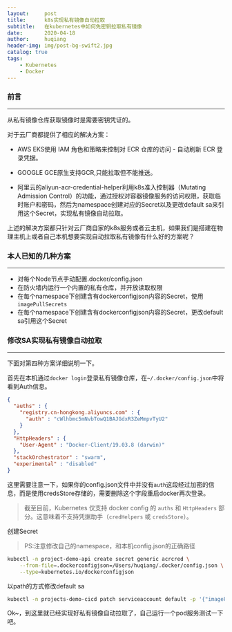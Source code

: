 ```yaml
---
layout:     post
title:      k8s实现私有镜像自动拉取
subtitle:   在kubernetes中如何免密钥拉取私有镜像
date:       2020-04-18
author:     huqiang
header-img: img/post-bg-swift2.jpg
catalog: true
tags:
    - Kubernetes
    - Docker
---
```


### 前言

---

从私有镜像仓库获取镜像时是需要密钥凭证的。

对于云厂商都提供了相应的解决方案：

- AWS EKS使用 IAM 角色和策略来控制对 ECR 仓库的访问 - 自动刷新 ECR 登录凭据。

- GOOGLE GCE原生支持GCR,只能拉取但不能推送。

- 阿里云的aliyun-acr-credential-helper利用k8s准入控制器（Mutating Admission Control）的功能，通过授权对容器镜像服务的访问权限，获取临时账户和密码，然后为namespace创建对应的Secret以及更改default sa来引用这个Secret，实现私有镜像自动拉取。

上述的解决方案都只针对云厂商自家的k8s服务或者云主机，如果我们是搭建在物理主机上或者自己本机想要实现自动拉取私有镜像有什么好的方案呢？

### 本人已知的几种方案

---



- 对每个Node节点手动配置.docker/config.json
- 在防火墙内运行一个内置的私有仓库，并开放读取权限
- 在每个namespace下创建含有dockerconfigjson内容的Secret，使用`imagePullSecrets`
- 在每个namespace下创建含有dockerconfigjson内容的Secret，更改default sa引用这个Secret

### 修改SA实现私有镜像自动拉取

---



下面对第四种方案详细说明一下。

首先在本机通过`docker login`登录私有镜像仓库，在`~/.docker/config.json`中将看到Auth信息。

```json
{
  "auths" : {
    "registry.cn-hongkong.aliyuncs.com" : {
      "auth" : "cWlhbmc5mNvbTowQ1BAJGdxR3ZeMmpvTyU2"
    }
  },
  "HttpHeaders" : {
    "User-Agent" : "Docker-Client/19.03.8 (darwin)"
  },
  "stackOrchestrator" : "swarm",
  "experimental" : "disabled"
}
```

这里需要注意一下，如果你的config.json文件中并没有`auth`这段经过加密的信息，而是使用credsStore存储的，需要删除这个字段重启docker再次登录。

> 截至目前，Kubernetes 仅支持 docker config 的 `auths` 和 `HttpHeaders` 部分。这意味着不支持凭据助手（`credHelpers` 或 `credsStore`）。

创建Secret

> PS:注意修改自己的namespace，和本机config.json的正确路径

```bash
kubectl -n project-demo-api create secret generic acrcred \
    --from-file=.dockerconfigjson=/Users/huqiang/.docker/config.json \
    --type=kubernetes.io/dockerconfigjson
```

以path的方式修改default sa

```bash
kubectl -n projects-demo-cicd patch serviceaccount default -p '{"imagePullSecrets": [{"name": "acrcred"}]}'
```

Ok~，到这里就已经实现好私有镜像自动拉取了，自己运行一个pod服务测试一下吧。